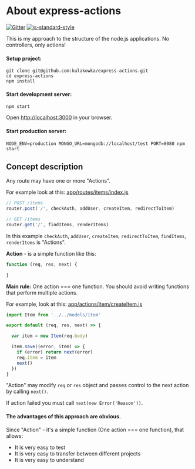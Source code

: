 # About express-actions 

[![Gitter](https://badges.gitter.im/Join%20Chat.svg)](https://gitter.im/kulakowka/express-actions?utm_source=badge&utm_medium=badge&utm_campaign=pr-badge)
[![js-standard-style](https://img.shields.io/badge/code%20style-standard-brightgreen.svg?style=flat)](http://standardjs.com/)

This is my approach to the structure of the node.js applications. No controllers, only actions!

#### Setup project:
```
git clone git@github.com:kulakowka/express-actions.git
cd express-actions
npm install
```

#### Start development server: 
```
npm start
```

Open [http://localhost:3000](http://localhost:3000/) in your browser.

#### Start production server: 
```
NODE_ENV=production MONGO_URL=mongodb://localhost/test PORT=8080 npm start
```

## Concept description

Any route may have one or more "Actions".

For example look at this: [app/routes/items/index.js](app/routes/items/index.js)

```javascript
// POST /items
router.post('/', checkAuth, addUser, createItem, redirectToItem)

// GET /items
router.get('/', findItems, renderItems)
```

In this example `checkAuth`, `addUser`, `createItem`, `redirectToItem`, `findItems`, `renderItems` is "Actions".

**Action** - is a simple function like this:

```javascript
function (req, res, next) {

}
```

**Main rule:** One action === one function. You should avoid writing functions that perform multiple actions.

For example, look at this: [app/actions/item/createItem.js](app/actions/item/createItem.js)

```javascript
import Item from '../../models/item'

export default (req, res, next) => {

  var item = new Item(req.body)

  item.save((error, item) => {
    if (error) return next(error)
    req.item = item
    next()
  })
}
```

"Action" may modify `req` or `res` object and passes control to the next action by calling `next()`. 

If action failed you must call `next(new Error('Reason'))`.

#### The advantages of this approach are obvious. 

Since "Action" - it's a simple function (One action === one function), that allows:
- It is very easy to test
- It is very easy to transfer between different projects
- It is very easy to understand





